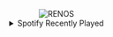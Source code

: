 <div align="center">
<picture>
    <source media="(prefers-color-scheme: dark)" srcset="https://i.ibb.co/Lhvjwpd/output-gif.gif">
    <source media="(prefers-color-scheme: light)" srcset="https://i.ibb.co/Lhvjwpd/output-gif.gif">
    <img alt="RENOS" src="https://i.ibb.co/Lhvjwpd/output-gif.gif">
</picture>
<details>
<summary>Spotify Recently Played</summary>
<img src="https://spotify-recently-played-readme.vercel.app/api?user=31d6d6zerc5ct6kck32na2ozsqf4&unique=1&width=400" alt="Spotify" />
</details>
</div>

<!-- Image deletion URL: https://ibb.co/5x2pDch/cfe7ef2b6c3ed0f9a6ee08e036d06809 -->